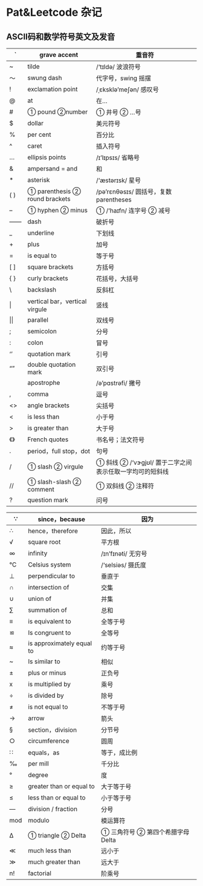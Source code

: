 # Pat&Leetcode 杂记

## ASCII码和数学符号英文及发音

| `    | grave accent                   | 重音符                                                  |
| ---- | ------------------------------ | ------------------------------------------------------- |
| ~    | tilde                          | /‘tɪldə/ 波浪符号                                       |
| ～   | swung dash                     | 代字号，swing 摇摆                                      |
| !    | exclamation point              | /ˌɛksklə’meʃən/ 感叹号                                  |
| @    | at                             | 在…                                                     |
| #    | ① pound ②number                | ① 井号 ② …号                                            |
| $    | dollar                         | 美元符号                                                |
| %    | per cent                       | 百分比                                                  |
| ^    | caret                          | 插入符号                                                |
| …    | ellipsis points                | /ɪ’lɪpsɪs/ 省略号                                       |
| &    | ampersand = and                | 和                                                      |
| *    | asterisk                       | /‘æstərɪsk/ 星号                                        |
| ( )  | ① parenthesis ② round brackets | /pə’rɛnθəsɪs/ 圆括号，复数parentheses                   |
| –    | ① hyphen ② minus               | ① /‘haɪfn/ 连字号 ② 减号                                |
| ——   | dash                           | 破折号                                                  |
| _    | underline                      | 下划线                                                  |
| +    | plus                           | 加号                                                    |
| =    | is equal to                    | 等于号                                                  |
| [ ]  | square brackets                | 方括号                                                  |
| { }  | curly brackets                 | 花括号，大括号                                          |
| \    | backslash                      | 反斜杠                                                  |
| \|   | vertical bar，vertical virgule | 竖线                                                    |
| \|\| | parallel                       | 双线号                                                  |
| ;    | semicolon                      | 分号                                                    |
| :    | colon                          | 冒号                                                    |
| ‘’   | quotation mark                 | 引号                                                    |
| “”   | double quotation mark          | 双引号                                                  |
|      | apostrophe                     | /ə’pɑstrəfi/ 撇号                                       |
| ,    | comma                          | 逗号                                                    |
| <>   | angle brackets                 | 尖括号                                                  |
| <    | is less than                   | 小于号                                                  |
| >    | is greater than                | 大于号                                                  |
| 《》 | French quotes                  | 书名号；法文符号                                        |
| .    | period，full stop，dot         | 句号                                                    |
| /    | ① slash ② virgule              | ① 斜线 ② /‘vɝgjʊl/ 置于二字之间表示任取一字均可的短斜线 |
| //   | ① slash-slash ② comment        | ① 双斜线 ② 注释符                                       |
| ?    | question mark                  | 问号                                                    |

| ∵    | since，because            | 因为                             |
| ---- | ------------------------- | -------------------------------- |
| ∴    | hence，therefore          | 因此，所以                       |
| √    | square root               | 平方根                           |
| ∞    | infinity                  | /ɪn’fɪnəti/ 无穷号               |
| ℃    | Celsius system            | /‘selsiəs/ 摄氏度                |
| ⊥    | perpendicular to          | 垂直于                           |
| ∩    | intersection of           | 交集                             |
| ∪    | union of                  | 并集                             |
| ∑    | summation of              | 总和                             |
| ≡    | is equivalent to          | 全等于号                         |
| ≌    | Is congruent to           | 全等号                           |
| ≈    | is approximately equal to | 约等于号                         |
| ~    | Is similar to             | 相似                             |
| ±    | plus or minus             | 正负号                           |
| x    | is multiplied by          | 乘号                             |
| ÷    | is divided by             | 除号                             |
| ≠    | is not equal to           | 不等于号                         |
| →    | arrow                     | 箭头                             |
| §    | section，division         | 分节号                           |
| ○    | circumference             | 圆周                             |
| ∷    | equals，as                | 等于，成比例                     |
| ‰    | per mill                  | 千分比                           |
| °    | degree                    | 度                               |
| ≥    | greater than or equal to  | 大于等于号                       |
| ≤    | less than or equal to     | 小于等于号                       |
| —    | division / fraction       | 分号                             |
| mod  | modulo                    | 模运算符                         |
| Δ    | ① triangle ② Delta        | ① 三角符号 ② 第四个希腊字母Delta |
| ≪    | much less than            | 远小于                           |
| ≫    | much greater than         | 远大于                           |
| n!   | factorial                 | 阶乘号                           |